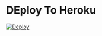 # DEploy To Heroku
[![Deploy](https://www.herokucdn.com/deploy/button.svg)](https://heroku.com/deploy?template=https://github.com/Nanatsu2370/21)

